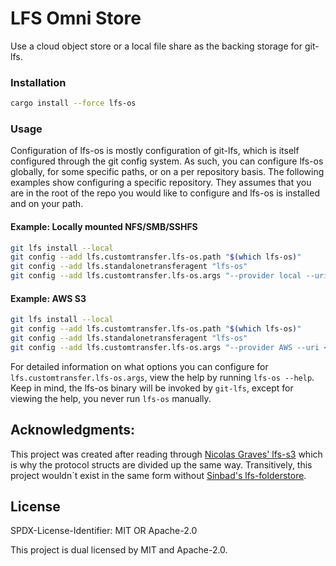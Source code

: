 # LFS Omni Store

Use a cloud object store or a local file share as the backing storage for git-lfs.

### Installation

```sh
cargo install --force lfs-os
```

### Usage

Configuration of lfs-os is mostly configuration of git-lfs, which is itself configured through
the git config system. As such, you can configure lfs-os globally, for some specific paths,
or on a per repository basis. The following examples show configuring a specific repository. They assumes that you are in the root of the repo you would like to configure and lfs-os is installed and on your path.


#### Example: Locally mounted NFS/SMB/SSHFS

```sh
git lfs install --local
git config --add lfs.customtransfer.lfs-os.path "$(which lfs-os)"
git config --add lfs.standalonetransferagent "lfs-os"
git config --add lfs.customtransfer.lfs-os.args "--provider local --uri <path-to-mount>"
```

#### Example: AWS S3

```sh
git lfs install --local
git config --add lfs.customtransfer.lfs-os.path "$(which lfs-os)"
git config --add lfs.standalonetransferagent "lfs-os"
git config --add lfs.customtransfer.lfs-os.args "--provider AWS --uri <s3 bucket url>"
```

For detailed information on what options you can configure for `lfs.customtransfer.lfs-os.args`, view the help by running `lfs-os --help`. Keep in mind, the lfs-os binary will be invoked by `git-lfs`, except for viewing the help, you never run `lfs-os` manually.

## Acknowledgments:
This project was created after reading through [Nicolas Graves' lfs-s3](https://github.com/nicolas-graves/lfs-s3) which is why the protocol structs are divided up the same way. Transitively, this project wouldn`t exist in the same form without [Sinbad's lfs-folderstore](https://github.com/sinbad/lfs-folderstore).

## License

SPDX-License-Identifier: MIT OR Apache-2.0

This project is dual licensed by MIT and Apache-2.0.

